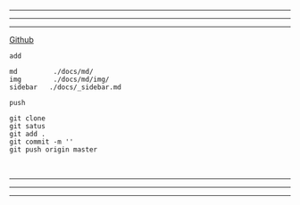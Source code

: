 
<!-- _coverpage.md -- 空格即换行 -->

---
---
---

<div style='color: rgb(12, 187, 196)'>

[Github](https://github.com/liqycs/liqycs.git)

</div>

```
add

md         ./docs/md/
img        ./docs/md/img/
sidebar   ./docs/_sidebar.md
```
```
push

git clone
git satus
git add .
git commit -m ''
git push origin master
```

<br>

---
---
---

